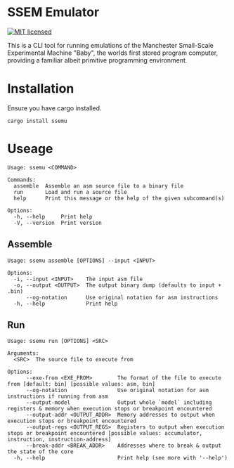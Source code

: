 # SSEM Emulator 

[![MIT licensed](https://img.shields.io/badge/license-MIT-blue.svg)](/LICENSE)

This is a CLI tool for running emulations of the Manchester 
Small-Scale Experimental Machine "Baby", the worlds first stored
program computer, providing a familiar albeit primitive 
programming environment. 

# Installation 

Ensure you have cargo installed. 

```
cargo install ssemu
```

# Useage

```
Usage: ssemu <COMMAND>

Commands:
  assemble  Assemble an asm source file to a binary file
  run       Load and run a source file
  help      Print this message or the help of the given subcommand(s)

Options:
  -h, --help     Print help
  -V, --version  Print version
```

## Assemble

```
Usage: ssemu assemble [OPTIONS] --input <INPUT>

Options:
  -i, --input <INPUT>    The input asm file
  -o, --output <OUTPUT>  The output binary dump (defaults to input + .bin)
      --og-notation      Use original notation for asm instructions
  -h, --help             Print help
```

## Run

```
Usage: ssemu run [OPTIONS] <SRC>

Arguments:
  <SRC>  The source file to execute from

Options:
      --exe-from <EXE_FROM>        The format of the file to execute from [default: bin] [possible values: asm, bin]
      --og-notation                Use original notation for asm instructions if running from asm
      --output-model               Output whole `model` including registers & memory when execution stops or breakpoint encountered
      --output-addr <OUTPUT_ADDR>  Memory addresses to output when execution stops or breakpoint encountered
      --output-regs <OUTPUT_REGS>  Registers to output when execution stops or breakpoint encountered [possible values: accumulator, instruction, instruction-address]
      --break-addr <BREAK_ADDR>    Addresses where to break & output the state of the core
  -h, --help                       Print help (see more with '--help')
```
